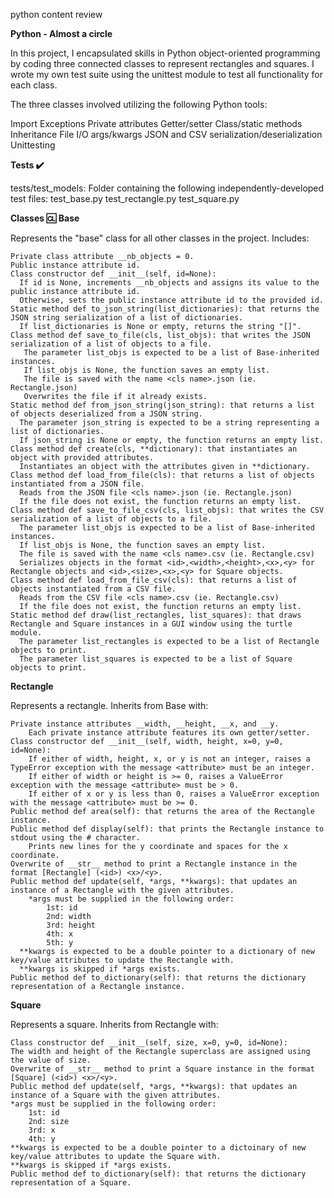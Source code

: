 python content review


**Python - Almost a circle**

  In this project, I encapsulated skills in Python object-oriented programming by coding three connected classes to represent rectangles and squares. I wrote my own    test suite using the unittest module to test all functionality for each class.

The three classes involved utilizing the following Python tools:

Import
Exceptions
Private attributes
Getter/setter
Class/static methods
Inheritance
File I/O
args/kwargs
JSON and CSV serialization/deserialization
Unittesting

**Tests ✔️**

  tests/test_models: Folder containing the following independently-developed test files:
    test_base.py
    test_rectangle.py
    test_square.py
    
**Classes 🆑**
**Base**

  Represents the "base" class for all other classes in the project. Includes:

    Private class attribute __nb_objects = 0.
    Public instance attribute id.
    Class constructor def __init__(self, id=None):
      If id is None, increments __nb_objects and assigns its value to the public instance attribute id.
      Otherwise, sets the public instance attribute id to the provided id.
    Static method def to_json_string(list_dictionaries): that returns the JSON string serialization of a list of dictionaries.
      If list_dictionaries is None or empty, returns the string "[]".
    Class method def save_to_file(cls, list_objs): that writes the JSON serialization of a list of objects to a file.
       The parameter list_objs is expected to be a list of Base-inherited instances.
       If list_objs is None, the function saves an empty list.
       The file is saved with the name <cls name>.json (ie. Rectangle.json)
       Overwrites the file if it already exists.
    Static method def from_json_string(json_string): that returns a list of objects deserialized from a JSON string.
      The parameter json_string is expected to be a string representing a list of dictionaries.
      If json_string is None or empty, the function returns an empty list.
    Class method def create(cls, **dictionary): that instantiates an object with provided attributes.
      Instantiates an object with the attributes given in **dictionary.
    Class method def load_from_file(cls): that returns a list of objects instantiated from a JSON file.
      Reads from the JSON file <cls name>.json (ie. Rectangle.json)
      If the file does not exist, the function returns an empty list.
    Class method def save_to_file_csv(cls, list_objs): that writes the CSV serialization of a list of objects to a file.
      The parameter list_objs is expected to be a list of Base-inherited instances.
      If list_objs is None, the function saves an empty list.
      The file is saved with the name <cls name>.csv (ie. Rectangle.csv)
      Serializes objects in the format <id>,<width>,<height>,<x>,<y> for Rectangle objects and <id>,<size>,<x>,<y> for Square objects.
    Class method def load_from_file_csv(cls): that returns a list of objects instantiated from a CSV file.
      Reads from the CSV file <cls name>.csv (ie. Rectangle.csv)
      If the file does not exist, the function returns an empty list.
    Static method def draw(list_rectangles, list_squares): that draws Rectangle and Square instances in a GUI window using the turtle module.
      The parameter list_rectangles is expected to be a list of Rectangle objects to print.
      The parameter list_squares is expected to be a list of Square objects to print.
      
**Rectangle**

Represents a rectangle. Inherits from Base with:

    Private instance attributes __width, __height, __x, and __y.
        Each private instance attribute features its own getter/setter.
    Class constructor def __init__(self, width, height, x=0, y=0, id=None):
        If either of width, height, x, or y is not an integer, raises a TypeError exception with the message <attribute> must be an integer.
        If either of width or height is >= 0, raises a ValueError exception with the message <attribute> must be > 0.
        If either of x or y is less than 0, raises a ValueError exception with the message <attribute> must be >= 0.
    Public method def area(self): that returns the area of the Rectangle instance.
    Public method def display(self): that prints the Rectangle instance to stdout using the # character.
        Prints new lines for the y coordinate and spaces for the x coordinate.
    Overwrite of __str__ method to print a Rectangle instance in the format [Rectangle] (<id>) <x>/<y>.
    Public method def update(self, *args, **kwargs): that updates an instance of a Rectangle with the given attributes.
        *args must be supplied in the following order:
            1st: id
            2nd: width
            3rd: height
            4th: x
            5th: y
      **kwargs is expected to be a double pointer to a dictionary of new key/value attributes to update the Rectangle with.
      **kwargs is skipped if *args exists.
    Public method def to_dictionary(self): that returns the dictionary representation of a Rectangle instance.
  
**Square**
  
Represents a square. Inherits from Rectangle with:

    Class constructor def __init__(self, size, x=0, y=0, id=None):
    The width and height of the Rectangle superclass are assigned using the value of size.
    Overwrite of __str__ method to print a Square instance in the format [Square] (<id>) <x>/<y>.
    Public method def update(self, *args, **kwargs): that updates an instance of a Square with the given attributes.
    *args must be supplied in the following order:
        1st: id
        2nd: size
        3rd: x
        4th: y
    **kwargs is expected to be a double pointer to a dictoinary of new key/value attributes to update the Square with.
    **kwargs is skipped if *args exists.
    Public method def to_dictionary(self): that returns the dictionary representation of a Square.
